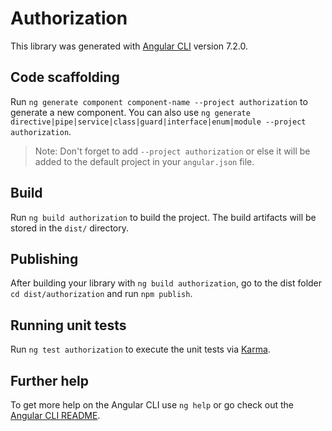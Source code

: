# Authorization

This library was generated with [Angular CLI](https://github.com/angular/angular-cli) version 7.2.0.

## Code scaffolding

Run `ng generate component component-name --project authorization` to generate a new component. You can also use `ng generate directive|pipe|service|class|guard|interface|enum|module --project authorization`.

> Note: Don't forget to add `--project authorization` or else it will be added to the default project in your `angular.json` file.

## Build

Run `ng build authorization` to build the project. The build artifacts will be stored in the `dist/` directory.

## Publishing

After building your library with `ng build authorization`, go to the dist folder `cd dist/authorization` and run `npm publish`.

## Running unit tests

Run `ng test authorization` to execute the unit tests via [Karma](https://karma-runner.github.io).

## Further help

To get more help on the Angular CLI use `ng help` or go check out the [Angular CLI README](https://github.com/angular/angular-cli/blob/master/README.md).
